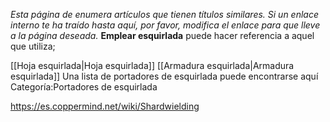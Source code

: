 *Esta página de  enumera artículos que tienen títulos similares.  Si un enlace interno te ha traído hasta aquí, por favor, modifica el enlace para que lleve a la página deseada.*
**Emplear esquirlada** puede hacer referencia a aquel que utiliza;

[[Hoja esquirlada\|Hoja esquirlada]]
[[Armadura esquirlada\|Armadura esquirlada]]
Una lista de portadores de esquirlada puede encontrarse aquí Categoría:Portadores de esquirlada



https://es.coppermind.net/wiki/Shardwielding